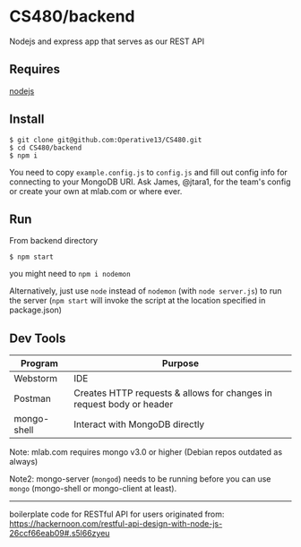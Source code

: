 # CS480/backend

Nodejs and express app that serves as our REST API

## Requires

[nodejs](https://nodejs.org/en/)

## Install
 
```
$ git clone git@github.com:Operative13/CS480.git
$ cd CS480/backend
$ npm i
```

You need to copy `example.config.js` to `config.js` and fill out config info
for connecting to your MongoDB URI. Ask James, @jtara1, for the team's config
or create your own at mlab.com or where ever.

## Run

From backend directory

```
$ npm start
```

you might need to `npm i nodemon`

Alternatively, just use `node` instead of `nodemon` (with `node server.js`)
to run the server 
(`npm start` will invoke the script at the location specified in package.json) 


## Dev Tools

| Program | Purpose |
| --- | --- |
| Webstorm | IDE |
| Postman | Creates HTTP requests & allows for changes in request body or header |
| mongo-shell | Interact with MongoDB directly |

Note: mlab.com requires mongo v3.0 or higher (Debian repos outdated as always)

Note2: mongo-server (`mongod`) needs to be running before you can use 
`mongo` (mongo-shell or mongo-client at least).

---

boilerplate code for RESTful API for users originated from:
https://hackernoon.com/restful-api-design-with-node-js-26ccf66eab09#.s5l66zyeu
